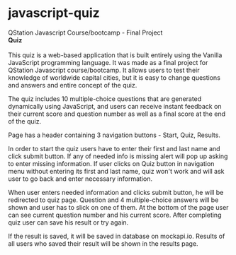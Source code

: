 # javascript-quiz
QStation Javascript Course/bootcamp - Final Project
<br>
<strong>Quiz</strong>
<br>
<br>
This quiz is a web-based application that is built entirely using the Vanilla JavaScript programming language. It was made as a final project for QStation Javascript course/bootcamp. It allows users to test their knowledge of worldwide capital cities, but it is easy to change questions and answers and entire concept of the quiz.

The quiz includes 10 multiple-choice questions that are generated dynamically using JavaScript, and users can receive instant feedback on their current score and question number as well as a final score at the end of the quiz.

Page has a header containing 3 navigation buttons - Start, Quiz, Results. 

In order to start the quiz users have to enter their first and last name and click submit button. If any of needed info is missing alert will pop up asking to enter missing information. If user clicks on Quiz button in navigation menu without entering its first and last name, quiz won't work and will ask user to go back and enter necessary information. 

When user enters needed information and clicks submit button, he will be redirected to quiz page. Question and 4 multiple-choice answers will be shown and user has to slick on one of them. At the bottom of the page user can see current question number and his current score. After completing quiz user can save his result or try again. 

If the result is saved, it will be saved in database on mockapi.io. Results of all users who saved their result will be shown in the results page. 
